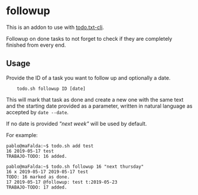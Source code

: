 followup
========
This is an addon to use with [todo.txt-cli](https://github.com/todotxt/todo.txt-cli).

Followup on done tasks to not forget to check if they are completely finished from every end.

Usage
-----
Provide the ID of a task you want to follow up and optionally a date.
```
	todo.sh followup ID [date]
```
This will mark that task as done and create a new one with the same text and the starting date provided as a parameter, written in natural language as accepted by `date --date`.

If no date is provided *"next week"* will be used by default.

For example:

```
pablo@maFalda:~$ todo.sh add test
16 2019-05-17 test
TRABAJO-TODO: 16 added.

pablo@maFalda:~$ todo.sh followup 16 "next thursday"
16 x 2019-05-17 2019-05-17 test
TODO: 16 marked as done.
17 2019-05-17 @followup: test t:2019-05-23
TRABAJO-TODO: 17 added.
```
